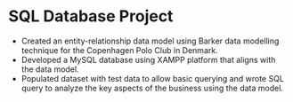 # SQL Database Project
- Created an entity-relationship data model using Barker data modelling technique for the Copenhagen Polo Club in Denmark.<br />
- Developed a MySQL database using XAMPP platform that aligns with the data model.<br />
- Populated dataset with test data to allow basic querying and wrote SQL query to analyze the key aspects of the business using the data model.
